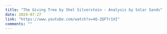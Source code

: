 ```yaml
---
title: "The Giving Tree by Shel Silverstein - Analysis by Solar Sands"
date: 2024-07-27
link: "https://www.youtube.com/watch?v=4Q-ZQFTr1XI"
comments: ""
---
```


